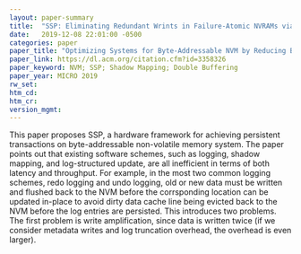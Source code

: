 ```yaml
---
layout: paper-summary
title:  "SSP: Eliminating Redundant Wrints in Failure-Atomic NVRAMs via Shadow Sub-Paging"
date:   2019-12-08 22:01:00 -0500
categories: paper
paper_title: "Optimizing Systems for Byte-Addressable NVM by Reducing Bit Flipping"
paper_link: https://dl.acm.org/citation.cfm?id=3358326
paper_keyword: NVM; SSP; Shadow Mapping; Double Buffering
paper_year: MICRO 2019
rw_set:
htm_cd:
htm_cr:
version_mgmt:
---
```


This paper proposes SSP, a hardware framework for achieving persistent transactions on byte-addressable non-volatile 
memory system. The paper points out that existing software schemes, such as logging, shadow mapping, and log-structured
update, are all inefficient in terms of both latency and throughput. For example, in the most two common logging schemes,
redo logging and undo logging, old or new data must be written and flushed back to the NVM before the corrsponding location 
can be updated in-place to avoid dirty data cache line being evicted back to the NVM before the log entries are persisted. 
This introduces two problems. The first problem is write amplification, since data is written twice (if we consider 
metadata writes and log truncation overhead, the overhead is even larger). 